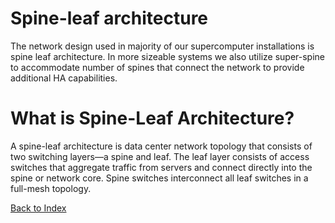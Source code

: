 # Spine-leaf architecture

The network design used in majority of our supercomputer installations is spine leaf architecture. In more sizeable systems we also utilize super-spine to accommodate number of spines that connect the network to provide additional HA capabilities. 

# What is Spine-Leaf Architecture?
A spine-leaf architecture is data center network topology that consists of two switching layers—a spine and leaf. The leaf layer consists of access switches that aggregate traffic from servers and connect directly into the spine or network core. Spine switches interconnect all leaf switches in a full-mesh topology.


[Back to Index](#index)
